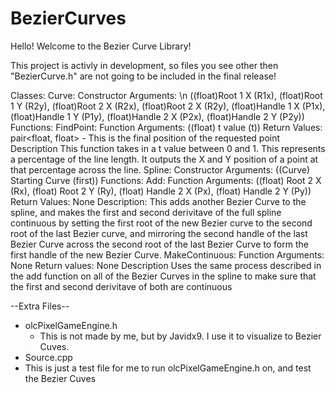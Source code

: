 # BezierCurves

Hello! Welcome to the Bezier Curve Library!

This project is activly in development, so files you see other then "BezierCurve.h" are not going to be included in the final release!

Classes:
    Curve:
        Constructor Arguments: \n
            ((float)Root 1 X (R1x), (float)Root 1 Y (R2y), (float)Root 2 X (R2x), (float)Root 2 X (R2y), (float)Handle 1 X (P1x), (float)Handle 1 Y (P1y), (float)Handle 2 X (P2x), (float)Handle 2 Y (P2y))
        Functions:
            FindPoint:
                Function Arguments:
                    ((float) t value (t))
                Return Values:
                    pair<float, float> - This is the final position of the requested point
                Description
                    This function takes in a t value between 0 and 1. This represents a percentage of the line length. It outputs the X and Y position of a point at that percentage across the line.
    Spline:
        Constructor Arguments:
            ((Curve) Starting Curve (first))
        Functions:
            Add:
                Function Arguments:
                    ((float) Root 2 X (Rx), (float) Root 2 Y (Ry), (float) Handle 2 X (Px), (float) Handle 2 Y (Py))
                Return Values:
                        None
                Description:
                    This adds another Bezier Curve to the spline, and makes the first and second derivitave of the full spline continuous by setting the first root of the new Bezier curve to the second root of the last Bezier curve, and mirroring the second handle of the last Bezier Curve across the second root of the last Bezier Curve to form the first handle of the new Bezier Curve.
            MakeContinuous:
                Function Arguments:
                    None
                Return values:
                    None
                Description
                    Uses the same process described in the add function on all of the Bezier Curves in the spline to make sure that the first and second derivitave of both are continuous


--Extra Files--
- olcPixelGameEngine.h
  - This is not made by me, but by Javidx9. I use it to visualize to Bezier Cuves.
- Source.cpp
 - This is just a test file for me to run olcPixelGameEngine.h on, and test the Bezier Cuves